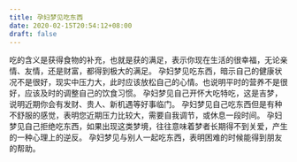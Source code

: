 ```yaml
---
title: 孕妇梦见吃东西
date: 2020-02-15T20:54:12+08:00
draft: false
---
```


吃的含义是获得食物的补充，也就是获的满足，表示你现在生活的很幸福，无论亲情、友情，还是财富，都得到极大的满足。
孕妇梦见吃东西，暗示自己的健康状况不是很好，现实中压力大，此时应该放松自己的心情。也说明平时的营养不是很好，应该及时的调整自己的饮食习惯。
孕妇梦见自己开怀大吃特吃，这是吉梦，说明近期你会有发财、贵人、新机遇等好事临门。
孕妇梦见自己吃东西但是有种不舒服的感觉，表明您近期压力比较大，需要自我调节，或休息一段时间。
孕妇梦见自己拒绝吃东西，如果出现这类梦境，往往意味着梦者长期得不到关爱，产生的一种心理上的逆反。
孕妇梦见与别人一起吃东西，表明困难的时候能得到朋友的帮助。